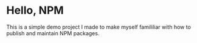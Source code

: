 # Hello, NPM
This is a simple demo project I made to make myself famililiar with how to publish and maintain NPM packages.